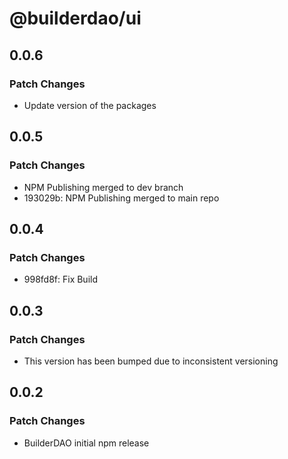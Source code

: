 # @builderdao/ui

## 0.0.6

### Patch Changes

- Update version of the packages

## 0.0.5

### Patch Changes

- NPM Publishing merged to dev branch
- 193029b: NPM Publishing merged to main repo

## 0.0.4

### Patch Changes

- 998fd8f: Fix Build

## 0.0.3

### Patch Changes

- This version has been bumped due to inconsistent versioning

## 0.0.2

### Patch Changes

- BuilderDAO initial npm release
